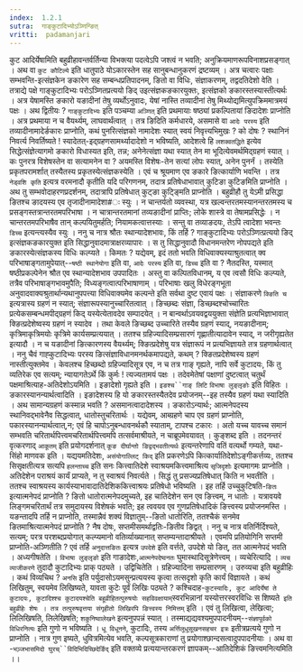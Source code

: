 ```yaml
---
index:  1.2.1
sutra:  गाङ्कुटादिभ्योऽञ्णिन्ङित्
vritti:  padamanjari
---
```



कुट आदिर्येषामिति बहुव्रीहावन्तर्वर्तिन्या विभक्त्या पदत्वेऽपि जश्त्वं न भवति; अनुक्रियमाणरूपविनाशप्रसङ्गात् । अथ वा `कुट कौटिल्ये` इति धातुपाठे योऽकारस्तेन सह सानुबन्धानुकरणं द्रष्टव्यम् ।
अत्र चत्वारः पक्षाः सम्भवन्ति-इत्संज्ञकेन ङकारेण सह सम्बन्धप्रतिपादनम्, ङितो वा विधिः, संज्ञाकरणम्, तद्वदतिदेशो वेति । तत्राद्ये पक्षे गाङ्कुटादिभ्यः परोऽञ्णितप्रत्ययो ङिद् उइत्संज्ञकङकारयुक्तः, इत्संज्ञको ङकारस्तस्यास्तीत्यर्थः । अत्र येषामस्ति ङकारो यङादीनां तेषु व्यर्थोऽनुवादः, येषां नास्ति तव्यादीनां तेषु मिथ्योद्यमित्युपक्रिममात्रमयं पक्षः ।
अथ द्वितीयः ? `गाङ्कुटादिभ्यः` इति पञ्चम्या `अञ्णित्` इति प्रथमायाः षष्ठ्यां प्रकल्पितायां ङिदादेशः प्राप्नोति । अत्र प्रथमाया न च वैयर्थ्यम्, लाघवार्थंत्वात् । तत्र ङिदिति कर्मधारये, असमासे वा `आदेः परस्य` इति तव्यादीनामादेर्ङकारः प्राप्नोति, कथं पुनरित्संज्ञको नामादेशः स्यात् स्वयं निवृत्त्यभिमुखः ? को दोषः ? स्थानिनं निवर्त्य निवर्तिष्यते ! स्यादेतत्-इद्ग्रहणसामर्थ्यादादेशो न भविष्यति, आदेशत्वे हि `लशक्वतद्धिते` इत्येव सिद्धेत्संज्ञेत्यागमो ङकारो विधास्यत इति, तन्न; अनेनेत्संज्ञा यथा स्यात् तेन मा भूदित्येवमर्थमिद्ग्रहणं स्यात् । कः पुनरत्र विशेषस्तेन वा सत्यामनेन वा ? अयमस्ति विशेषः-तेन सत्यां लोपः स्यात्, अनेन पुनर्नं । तस्येति प्रकृतपरामर्शात् तस्यैतस्य प्रकृतस्येत्संज्ञकस्येति । एवं च श्रूयमाण एव ङकारे ङित्कार्याणि भवन्ति । तत्र `नेड्वशि कृति` इत्यत्र वरमनादौ कृतीति यदि परिगणनम्, तदात्र प्रतिषेधाभावात् कुटिङा कुटिङमिति प्राप्नोति । अथ तु सम्भवोदाहरणप्रदर्शनम्, तदात्रापि प्रतिषेधात् कुट्ङा कुट्ङ्मिति प्राप्नोति । बहुव्रीहौ तु येऽमी प्रसिद्धा ङितश्च ङादयस्य एव तृजादीनामादेशा#ः स्युः । न चान्तर्यतो व्यवस्था, यत्र खल्वन्तरतमस्यानन्तरतमस्य च प्रसङ्गस्तत्रान्तरतमपरिभाषा । न चात्रान्तरतमानां तव्यङादीनां प्राप्तिः; लोके शास्त्रे वा तेषामप्रसिद्धेः । न चान्तरतमपरिभाषैव तान् कल्पयितुमर्हति; नियामकत्वात्तस्याः । सन्तु वा तव्याङदयः, तेऽपि त्वादेशा भवन्तः `डिच्च` इत्यन्त्यस्यैव स्युः । ननु च नात्र श्रौतः स्थान्यादेशभावः, किं तर्हि ? गाङ्कुटादिभ्यः परोऽञ्णित्प्रत्ययो ङिद् इत्संज्ञकङकारयुक्त इति सिद्धानुवादमात्राक्षरव्यापारः । स तु सिद्धानुवादौ विधानमन्तरेण नोपपद्यते इति ङकारस्येत्संज्ञकस्य विधिः कल्प्यते । किमतः ? यद्येवम्, इदं ततो भवति विधिवाक्यस्याश्रुतत्वात् क्व परिभाषाङ्गतामुपेयात्--`षष्ठी स्थानेयोगा` इति वा, `आदेः परस्य` इति वा, `डिच्च` इति वा ? नैतदस्ति, यस्मात् षष्ठीप्रकल्पेनेन श्रौत एव स्थान्यादेशभाव उपपादितः । अस्तु वा कल्पितविधानम्, य एव त्वसौ विधिः कल्प्यते, तत्रैव परिभाषाङ्गभावमुपैति; विध्यङ्गत्वात्परिभाषाणाम् । परिभाषाः खलु विधेरङ्गभूता अनुवादवाक्यश्रुतार्थान्यथानुपपत्त्या विधिवाक्यमेव कल्पन्ते इति सर्वथा दुष्ट एवायं पक्षः ।
संज्ञाकरणे `क्ङिति च` इत्यत्रास्य ग्रहणं न स्यात्; संज्ञारूपस्यानुच्चारितत्वात् । ङिच्छब्दः संज्ञा, डिच्छब्दश्चोच्चारितः प्रत्येकसम्बन्धमपीद्ग्रहणं किद् यस्येत्येतावदेव सम्पादयेत् । न बान्वर्थाऽवयवद्वययुक्ता संज्ञेति प्रत्यभिज्ञाभावात् क्ङित्प्रदेशेष्वस्य ग्रहणं न स्यादेव । तथा केवले ङिच्छब्द उच्चारिते तस्यैव ग्रहणं स्याद्, नयङादीनाम्; कृत्रिमाकृत्रिमयोः कृत्रिमे कार्यसम्प्रत्ययात् । ततश्च ग्रहिज्यादिसम्प्रसारणं गृह्णातीत्यादावेन स्याद्, न जरीगृह्यतेत इत्यादौ । न च यङादीनां ङित्कारणस्य वैयर्थ्यम्; क्ङित्प्रदेशेषु यत्र संज्ञारूपं न प्रत्यभिज्ञायते तत्र ग्रहणार्थत्वात् । ननु चैवं गाह्कुटादिभ्यः परस्य ङित्संज्ञाविधानमनर्थकमापद्यते, कथम् ? क्ङितप्रदेशेष्वस्य ग्रहणं नास्तीत्युक्तमेव । केवलश्च हिच्छब्दो ग्रहिज्यादिसूत्र एव, न च तत्र गाङ् गृह्यते, नापि सर्वे कुटादयः, किं तु व्यतिरेक एव सत्यम्; न्यायागतेऽर्थे किं कुर्मः ! त्यज्यतामयं पक्षः ।
तदेवमेतेषां पक्षाणां दुष्टत्वात् चतुर्थं पक्षमाश्रित्याह-अतिदेशोऽयमिति । इङादेशो गृह्यते इति । `इङश्च``गाङ् लिटि` `विभाषा लुङ्लृङोः` इति विहितः । ङकारस्यानन्यार्थत्वादिति । इङादेशस्य हि यो ङकारस्तस्यैतदेव प्रयोजनम्--इह तस्यैव ग्रहणं यथा स्यादिति । अथ सामान्यग्रहणं कस्मान्न भवति ? असमानत्वादादेशस्य । ङकारोऽन्यार्थः; आत्मनेपदस्य स्थानिवद्भावेनैव सिद्धत्वात्, धातोस्तुचरितार्थः । यद्येवम्, आब्ग्रहणे चाप एव ग्रहणं प्राप्नोति, पकारस्यानन्यार्थत्वात्,न; एवं हि चापोऽनुबन्धावनर्थकौ स्याताम्, टापश्च टकारः । अतो यच्च यावच्च समानं सम्भवति चरितार्थपित्त्वमचरितार्थपित्त्वमपि तत्सर्वमाश्रीयते, न चाब्रूपमेवयावत् । कुङ्शब्द इति । तदनन्तरं वृत्करणाद् `आकूतम्` इति प्रयोगदर्शनात् `कूङ दीर्घान्तो ङिद्वद्भवतीत्यर्थः` इत्यन्तरेणापि वतिं वत्यर्थो गम्यते, यथा-सिंहो माणवक इति । यद्ययमतिदेशः, `असंयोगाल्लिट् किद्` इति प्रकरणेऽपि कित्कार्यातिदेशोऽङ्गीकर्त्तव्यः, ततश्च सिसृक्षतीत्यत्र सत्यपि `हलन्ताच्च` इति सनः कित्त्वातिदेशे स्वाश्रयमकित्त्वमाश्रित्य `सृजिदृशोः` इत्यमागमः प्राप्नोति । अतिदेशेन पराश्रयं कार्यं प्राप्यते, न तु स्वाश्रयं निवर्त्यते । सिद्धं तु प्रसज्यप्रतिषेधात् किति न भवतीति । ततश्च स्वाश्रयस्य कार्यस्याभावादातिदेशिककित्त्वाश्रयः प्रतिषेधो भविष्यति । इह तर्हि उच्चुकुटिषति-`ङितः` इत्यात्मनेपदं प्राप्नोति ? ङितो धातोरात्मनेपदमुच्यते, इह चातिदेशेन सन एव ङित्त्वम्, न धातोः । यत्रावयवे लिङ्गमचरितार्थं तत्र समुदायस्य विशेषकं भवति; इह त्ववयव एव गुणप्रतिषेधादिकं ङित्त्वस्य प्रयोजनमस्ति । यङन्तादपि तर्हि न प्राप्नोति, तस्मान्नैवं शक्यं विज्ञातुम्--ङितो धातोरिति, ततश्चैकं सनमेव ङितमाश्रित्यात्मनेपदं प्राप्नोति ? नैष दोषः, सप्तमीसमर्थाद्वतिः-ङितीव ङिद्वत् । ननु च नात्र वतिर्निर्दिश्यते, सत्यम्; परत्र परशब्दप्रयोगात् कल्प्यमानो वतिर्व्याख्यानात् सप्तम्यन्तादाश्रीयते । एवमपि प्रतियोगिनि सप्तमी प्राप्नोति-अञ्णितीति ? एवं तर्हि `अनुदात्तङितः` इत्यत्र `उपदेशे` इति वर्त्तते, उपदेशे यो ङित्, तत आत्मनेपदं भवति ।
अध्यगीषतेति । `विभाषा लुङ्लृङो` इति गाङादेशः,`आत्मनेपदेष्वनतः` घुमास्थादिसूत्रेणेत्त्वम् ।
व्यचेरित्यादि । `व्यच व्याजीकरणे` तुदादौ कुटादिभ्यः प्राक् पठ्यते । उद्विचितेति । ग्रहिज्यादिना सम्प्रसारणम् ।
उरुव्यचा इति बहुव्रीहिः । कथं विव्यचिथ ? `अनसि` इति पर्युदासोऽयमसुन्प्रत्ययस्य कृत्वा तत्सदृशो कृति कार्यं विज्ञायते ।
कथं लिखितुम्, स्वयमेव लिखिष्यते, यावता कुटेः पूर्वं लिखिः पठ्यते ? कश्चिदाह-` कुटस्यादिः, कुट आदिर्येषां ते कुटादयः, कुटादिश्श्च कुटादयश्चेति बहूव्रीहितत्पुरुषयोः सहविवक्षायाम् `स्वरभिन्नानां यस्योत्तरस्वरविधिः स शिष्यते` इति बहुव्रीहेः शेषः । तत्र तत्पुरुषवृत्तया संगृहीतो लिखिरपि ङित्त्वस्य निमित्तम्` इति । एवं तु लिखित्वा, लेखित्वा; लिलिखिषति, लिलेखिषति; `शकुनिष्वालेखने` इत्यनुपपन्नं स्यात् । तस्माद्यद्यवश्यमुपपादनीयम्--`संज्ञापूर्वको विधिरनित्यः` इति गुणो न भविष्यति । `धू विधूनने`, कुटादिः, तस्य `अर्त्तिलूधूसूखनसहचर इत्रः` इतीत्रप्रत्यये गुणो न प्राप्नोति । नात्र गुण इष्यते, धुवित्रमित्येव भवति, कल्पसूत्रकाराणां तु प्रयोगाश्छान्दसत्वादुपपादनीयाः । अथ वा -`भञ़्जभासमिदो घुरच्``विदिभिदिच्छिदेर्ङिद्` इति वक्तव्ये प्रत्ययान्तरकरणं ज्ञापकम्--आतिदेशिकं ङित्त्वमनित्यमिति ।।

